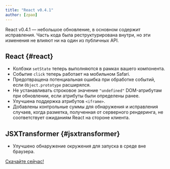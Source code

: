 ```yaml
---
title: "React v0.4.1"
author: [zpao]
---
```


React v0.4.1 — небольшое обновление, в основном содержит исправления. Часть кода была реструктурирована внутри, но эти изменения не влияют ни на один из публичных API.


## React {#react}

* Колбэки `setState` теперь выполняются в рамках вашего компонента.
* Событие `click` теперь работает на мобильном Safari.
* Предотвращена потенциальная ошибка при обработке событий, если `Object.prototype` расширялся.
* Не устанавливать строковое значение `"undefined"` DOM-атрибутам при обновлении, если атрибуты были определены ранее.
* Улучшена поддержка атрибутов `<iframe>`.
* Добавлены контрольные суммы для обнаружения и исправления случаев, когда разметка, полученная от серверного рендеринга, не соответствует ожиданиям React на стороне клиента.

## JSXTransformer {#jsxtransformer}

* Улучшено обнаружение окружения для запуска в среде вне браузера.

[Скачайте сейчас!](/downloads.html)
